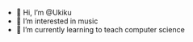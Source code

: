 - 👋 Hi, I’m @Ukiku
- 👀 I’m interested in music
- 🌱 I’m currently learning to teach computer science

<!---
Ukiku/Ukiku is a ✨ special ✨ repository because its `README.md` (this file) appears on your GitHub profile.
You can click the Preview link to take a look at your changes.
--->

